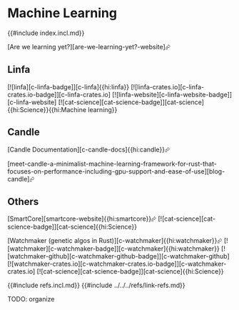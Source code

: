# Machine Learning

{{#include index.incl.md}}

[Are we learning yet?][are-we-learning-yet?-website]⮳

## Linfa

[![linfa][c-linfa-badge]][c-linfa]{{hi:linfa}}  [![linfa-crates.io][c-linfa-crates.io-badge]][c-linfa-crates.io]  [![linfa-website][c-linfa-website-badge]][c-linfa-website]  [![cat-science][cat-science-badge]][cat-science]{{hi:Science}}{{hi:Machine learning}}

## Candle

[Candle Documentation][c-candle-docs]{{hi:candle}}⮳

[meet-candle-a-minimalist-machine-learning-framework-for-rust-that-focuses-on-performance-including-gpu-support-and-ease-of-use][blog-candle]⮳

## Others

[SmartCore][smartcore-website]{{hi:smartcore}}⮳  [![cat-science][cat-science-badge]][cat-science]{{hi:Science}}

[Watchmaker (genetic algos in Rust)][c-watchmaker]{{hi:watchmaker}}⮳  [![watchmaker][c-watchmaker-badge]][c-watchmaker]{{hi:watchmaker}}  [![watchmaker-github][c-watchmaker-github-badge]][c-watchmaker-github]  [![watchmaker-crates.io][c-watchmaker-crates.io-badge]][c-watchmaker-crates.io]  [![cat-science][cat-science-badge]][cat-science]{{hi:Science}}

{{#include refs.incl.md}}
{{#include ../../../refs/link-refs.md}}

<div class="hidden">
TODO: organize
</div>
